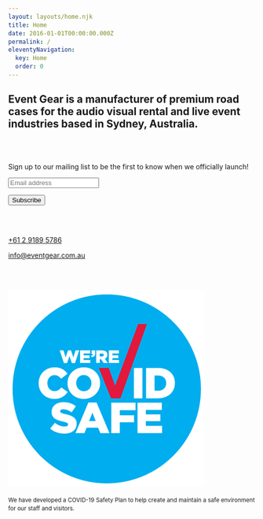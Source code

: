 ```yaml
---
layout: layouts/home.njk
title: Home
date: 2016-01-01T00:00:00.000Z
permalink: /
eleventyNavigation:
  key: Home
  order: 0
---
```

## Event Gear is a manufacturer of premium road cases for the audio visual rental and live event industries based in Sydney, Australia.

<br/>

</br>

Sign up to our mailing list to be the first to know when we officially launch!

<!-- Begin Mailchimp Signup Form -->
<div id="mc_embed_signup">
  <form
    id="mc-embedded-subscribe-form"
    class="validate"
    action="https://eventgear.us2.list-manage.com/subscribe/post?u=4c3ad60ad5a49797249602dbe&amp;id=23596b3847"
    method="post"
    name="mc-embedded-subscribe-form"
    novalidate=""
    target="_blank"
  >
    <div id="mc_embed_signup_scroll">
      <div class="mc-field-group">
        <input
          id="mce-EMAIL"
          class="required email"
          name="EMAIL"
          type="email"
          value=""
          placeholder="Email address"
        />
      </div>
      <div id="mce-responses" class="clear">
        <div id="mce-error-response" class="response" style="display: none">
          &nbsp;
        </div>
        <div id="mce-success-response" class="response" style="display: none">
          &nbsp;
        </div>
        <p></p>
      </div>
      <p>
        <!-- real people should not fill this in and expect good things - do not remove this or risk form bot signups-->
      </p>
      <div style="position: absolute; left: -5000px" aria-hidden="true">
        <input
          tabindex="-1"
          name="b_4c3ad60ad5a49797249602dbe_23596b3847"
          type="text"
          value=""
        />
      </div>
      <div class="clear">
        <input
          id="mc-embedded-subscribe"
          class="button"
          name="subscribe"
          type="submit"
          value="Subscribe"
        />
      </div>
    </div>
  </form>
</div>
<!--End mc_embed_signup-->


<br/><br/>

[+61 2 9189 5786](tel:+61291895786)

[info@eventgear.com.au](mailto:info@eventgear.com.au)

<br/><br/>

![We're COVID safe](/static/img/event-gear-covid-safe-badge.png "We're COVID safe")

<small>We have developed a COVID-19 Safety Plan to help create and maintain a safe environment for our staff and visitors.</small>
